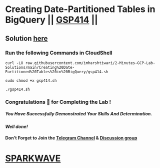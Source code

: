 # Creating Date-Partitioned Tables in BigQuery || [GSP414](https://www.cloudskillsboost.google/focuses/3694?parent=catalog) ||

## Solution [here](https://youtu.be/ErE6S6m9R50)

### Run the following Commands in CloudShell

```
curl -LO raw.githubusercontent.com/imharshtiwari/2-Minutes-GCP-Lab-Solutions/main/Creating%20Date-Partitioned%20Tables%20in%20BigQuery/gsp414.sh

sudo chmod +x gsp414.sh

./gsp414.sh
```

### Congratulations 🎉 for Completing the Lab !

##### *You Have Successfully Demonstrated Your Skills And Determination.*

#### *Well done!*

#### Don't Forget to Join the [Telegram Channel](https://t.me/sparkwave.01) & [Discussion group](https://t.me/sparkwave.01chats)

# [SPARKWAVE](https://www.youtube.com/@sparkwave.01)
